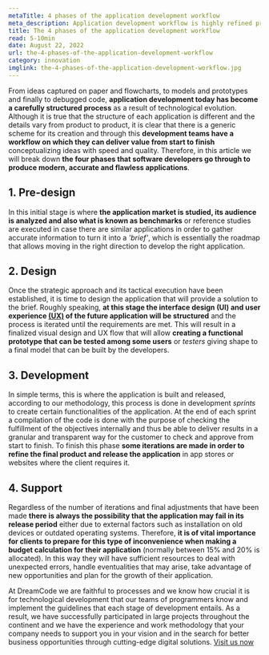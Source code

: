 ```yaml
---
metaTitle: 4 phases of the application development workflow
meta_description: Application development workflow is highly refined process that is based on four basic stages in order to provide technological solutions of the highest level .
title: The 4 phases of the application development workflow
read: 5-10min
date: August 22, 2022
url: the-4-phases-of-the-application-development-workflow
category: innovation
imglink: the-4-phases-of-the-application-development-workflow.jpg
---
```


From ideas captured on paper and flowcharts, to models and prototypes and finally to debugged code, **application development today has become a carefully structured process** as a result of technological evolution.
Although it is true that the structure of each application is different and the details vary from product to product, it is clear that there is a generic scheme for its creation and through this **development teams have a workflow on which they can deliver value from start to finish** conceptualizing ideas with speed and quality.
Therefore, in this article we will break down **the four phases that software developers go through to produce modern, accurate and flawless applications**.

## 1. Pre-design

In this initial stage is where **the application market is studied, its audience is analyzed and also what is known as benchmarks** or reference studies are executed in case there are similar applications in order to gather accurate information to turn it into a _'brief'_, which is essentially the roadmap that allows moving in the right direction to develop the right application.

## 2. Design

Once the strategic approach and its tactical execution have been established, it is time to design the application that will provide a solution to the brief.
Roughly speaking, **at this stage the interface design (UI) and user experience [(UX)](https://www.dreamcodesoft.com/en/blog/ui-ux-crucial-components-for-development-high-value-web-applications) of the future application will be structured** and the process is iterated until the requirements are met.
This will result in a finalized visual design and UX flow that will allow **creating a functional prototype that can be tested among some users** or _testers_ giving shape to a final model that can be built by the developers.

## 3. Development

In simple terms, this is where the application is built and released, according to our methodology, this process is done in development _sprints_ to create certain functionalities of the application.
At the end of each sprint a compilation of the code is done with the purpose of checking the fulfillment of the objectives internally and thus be able to deliver results in a granular and transparent way for the customer to check and approve from start to finish.
To finish this phase **some iterations are made in order to refine the final product and release the application** in app stores or websites where the client requires it.

## 4. Support

Regardless of the number of iterations and final adjustments that have been made **there is always the possibility that the application may fail in its release period** either due to external factors such as installation on old devices or outdated operating systems.
Therefore, **it is of vital importance for clients to prepare for this type of inconvenience when making a budget calculation for their application** (normally between 15% and 20% is allocated). In this way they will have sufficient resources to deal with unexpected errors, handle eventualities that may arise, take advantage of new opportunities and plan for the growth of their application.

At DreamCode we are faithful to processes and we know how crucial it is for technological development that our teams of programmers know and implement the guidelines that each stage of development entails.
As a result, we have successfully participated in large projects throughout the continent and we have the experience and work methodology that your company needs to support you in your vision and in the search for better business opportunities through cutting-edge digital solutions. [Visit us now](https://www.dreamcodesoft.com/en/about)
